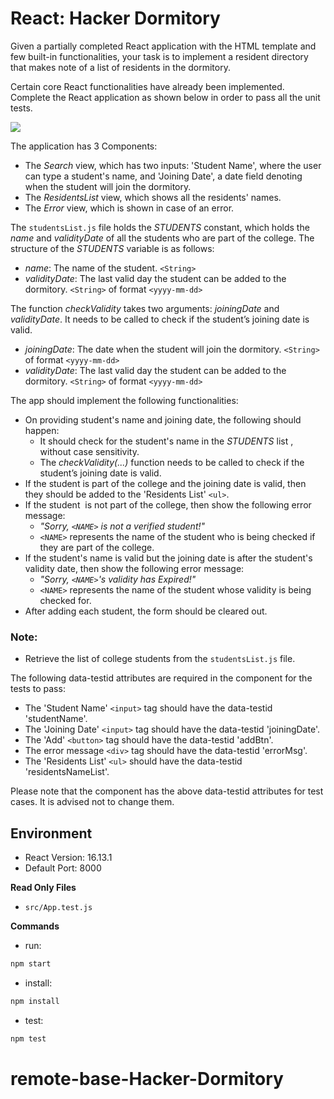 # React: Hacker Dormitory

Given a partially completed React application with the HTML template and few built-in functionalities, your task is to implement a resident directory that makes note of a list of residents in the dormitory.

Certain core React functionalities have already been implemented. Complete the React application as shown below in order to pass all the unit tests.

![](https://hrcdn.net/s3_pub/istreet-assets/DyxnWZZfQtoe9d6OG9hEwA/Screen%20Recording%202020-06-25%20at%209.45.30%20PM.gif)

The application has 3 Components:
 - The _Search_ view, which has two inputs: 'Student Name', where the user can type a student's name, and 'Joining Date', a date field denoting when the student will join the dormitory.
 - The _ResidentsList_ view, which shows all the residents' names.
 - The _Error_ view, which is shown in case of an error.

The `studentsList.js` file holds the _STUDENTS_ constant, which holds the _name_ and _validityDate_ of all the students who are part of the college. The structure of the _STUDENTS_ variable is as follows:
- _name_: The name of the student. `<String>`
- _validityDate_: The last valid day the student can be added to the dormitory. `<String>` of format `<yyyy-mm-dd>`

The function _checkValidity_ takes two arguments: _joiningDate_ and _validityDate_. It needs to be called to check if the student’s joining date is valid.
 - _joiningDate_: The date when the student will join the dormitory. `<String>` of format `<yyyy-mm-dd>`
 - _validityDate_: The last valid day the student can be added to the dormitory. `<String>` of format `<yyyy-mm-dd>`

The app should implement the following functionalities:
- On providing student's name and joining date, the following should happen:
   - It should check for the student's name in the _STUDENTS_ list , without case sensitivity.
   - The _checkValidity(...)_ function needs to be called to check if the student’s joining date is valid.
- If the student is part of the college and the joining date is valid, then they should be added to the 'Residents List' `<ul>`.
- If the student  is not part of the college, then show the following error message:
   - _"Sorry, `<NAME>` is not a verified student!"_
   - `<NAME>` represents the name of the student who is being checked if they are part of the college.
 - If the student's name is valid but the joining date is after the student's validity date, then show the following error message:
    - _"Sorry, `<NAME>`'s validity has Expired!"_
    - `<NAME>` represents the name of the student whose validity is being checked for.
 - After adding each student, the form should be cleared out.

### Note:
- Retrieve the list of college students from the `studentsList.js` file.

The following data-testid attributes are required in the component for the tests to pass:

- The 'Student Name' `<input>` tag should have the data-testid 'studentName'.
- The 'Joining Date' `<input>` tag should have the data-testid 'joiningDate'.
- The 'Add' `<button>` tag should have the data-testid 'addBtn'.
- The error message `<div>` tag should have the data-testid 'errorMsg'.
- The 'Residents List' `<ul>` should have the data-testid 'residentsNameList'.

Please note that the component has the above data-testid attributes for test cases. It is advised not to change them.

## Environment 

- React Version: 16.13.1
- Default Port: 8000


**Read Only Files**
- `src/App.test.js`


**Commands**
- run: 
```bash
npm start
```
- install: 
```bash
npm install
```
- test: 
```bash
npm test
```

# remote-base-Hacker-Dormitory
